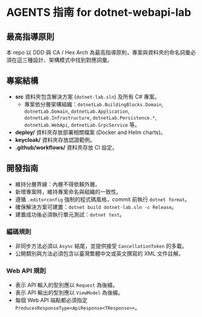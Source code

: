 # AGENTS 指南 for dotnet-webapi-lab

## 最高指導原則
本 repo 以 DDD 與 CA / Hex Arch 為最高指導原則，專案與資料夾的命名詞彙必須在這三種設計、架構模式中找到對應詞彙。

## 專案結構
- **src** 資料夾包含解決方案 (`dotnet-lab.sln`) 及所有 C# 專案。
  - 專案依分層架構組織：`dotnetLab.BuildingBlocks.Domain`, `dotnetLab.Domain`, `dotnetLab.Application`, `dotnetLab.Infrastructure`, `dotnetLab.Persistence.*`, `dotnetLab.WebApi`, `dotnetLab.GrpcService` 等。
- **deploy/** 資料夾存放部署相關檔案 (Docker and Helm charts)。
- **keycloak/** 資料夾存放認證範例。
- **.github/workflows/** 資料夾存放 CI 設定。

## 開發指南
- 維持分層界線：內層不得依賴外層。
- 新增專案時，維持專案命名與組織的一致性。
- 遵循 `.editorconfig` 強制的程式碼風格，commit 前執行 `dotnet format`。
- 確保解決方案可建置：`dotnet build dotnet-lab.sln -c Release`。
- 建置成功後必須執行單元測試：`dotnet test`。

### 編碼規則
- 非同步方法必須以 `Async` 結尾，並提供接受 `CancellationToken` 的多載。
- 公開類別與方法必須包含以臺灣繁體中文或英文撰寫的 XML 文件註解。

### Web API 規則
- 表示 API 輸入的型別應以 `Request` 為後綴。
- 表示 API 輸出的型別應以 `ViewModel` 為後綴。
- 每個 Web API 端點都必須指定 `ProducesResponseType<ApiResponse<TResponse>>`。
